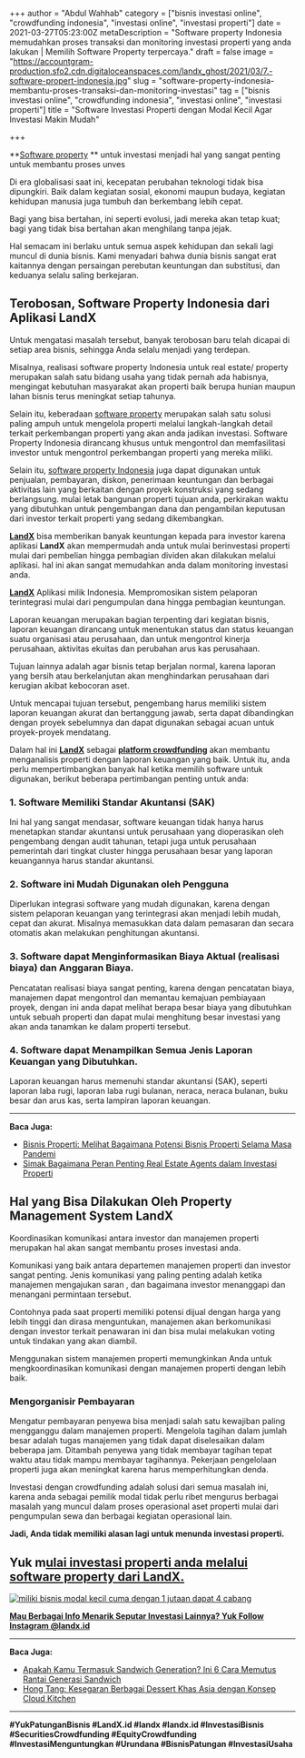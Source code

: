 +++
author = "Abdul Wahhab"
category = ["bisnis investasi online", "crowdfunding indonesia", "investasi online", "investasi properti"]
date = 2021-03-27T05:23:00Z
metaDescription = "Software property Indonesia memudahkan proses transaksi dan monitoring investasi properti yang anda lakukan | Memilih Software Property terpercaya."
draft = false
image = "https://accountgram-production.sfo2.cdn.digitaloceanspaces.com/landx_ghost/2021/03/7.-software-propert-indonesia.jpg"
slug = "software-property-indonesia-membantu-proses-transaksi-dan-monitoring-investasi"
tag = ["bisnis investasi online", "crowdfunding indonesia", "investasi online", "investasi properti"]
title = "Software Investasi Properti dengan Modal Kecil Agar Investasi Makin Mudah"

+++


**[Software property](https://landx.id/) ** untuk investasi menjadi hal yang sangat penting untuk membantu proses unves

Di era globalisasi saat ini, kecepatan perubahan teknologi tidak bisa dipungkiri. Baik dalam kegiatan sosial, ekonomi maupun budaya, kegiatan kehidupan manusia juga tumbuh dan berkembang lebih cepat.

Bagi yang bisa bertahan, ini seperti evolusi, jadi mereka akan tetap kuat; bagi yang tidak bisa bertahan akan menghilang tanpa jejak.

Hal semacam ini berlaku untuk semua aspek kehidupan dan sekali lagi muncul di dunia bisnis. Kami menyadari bahwa dunia bisnis sangat erat kaitannya dengan persaingan perebutan keuntungan  dan substitusi, dan keduanya selalu saling berkejaran.

## Terobosan,  Software Property Indonesia dari Aplikasi LandX

Untuk mengatasi masalah tersebut, banyak terobosan baru telah dicapai di setiap area bisnis, sehingga Anda selalu menjadi yang terdepan.

Misalnya, realisasi software property Indonesia untuk real estate/ property merupakan salah satu bidang usaha yang tidak pernah ada habisnya, mengingat kebutuhan masyarakat akan properti baik berupa hunian maupun lahan bisnis terus meningkat setiap tahunya.

Selain itu, keberadaan [software property](https://landx.id/) merupakan salah satu solusi paling ampuh untuk mengelola properti melalui langkah-langkah detail terkait perkembangan properti yang akan anda jadikan investasi. Software Property Indonesia dirancang khusus untuk mengontrol dan memfasilitasi investor untuk mengontrol perkembangan properti yang mereka miliki.

Selain itu, [software property Indonesia](https://landx.id/) juga dapat digunakan untuk penjualan, pembayaran, diskon, penerimaan keuntungan dan berbagai aktivitas lain yang berkaitan dengan proyek konstruksi yang sedang berlangsung. mulai letak bangunan properti tujuan anda, perkirakan waktu yang dibutuhkan untuk pengembangan dana dan pengambilan keputusan dari investor terkait properti yang sedang dikembangkan.

[**LandX**](https://landx.id/) bisa memberikan banyak keuntungan kepada para investor karena aplikasi **LandX** akan mempermudah anda untuk mulai berinvestasi properti mulai dari pembelian hingga pembagian dividen akan dilakukan melalui aplikasi. hal ini akan sangat memudahkan anda dalam monitoring investasi anda.

[**LandX**](https://landx.id/) Aplikasi milik Indonesia. Mempromosikan sistem pelaporan terintegrasi mulai dari pengumpulan dana hingga pembagian keuntungan.

Laporan keuangan merupakan bagian terpenting dari kegiatan bisnis, laporan keuangan dirancang untuk menentukan status dan status keuangan suatu organisasi atau perusahaan, dan untuk mengontrol kinerja perusahaan, aktivitas ekuitas dan perubahan arus kas perusahaan.

Tujuan lainnya adalah agar bisnis tetap berjalan normal, karena laporan yang bersih atau berkelanjutan akan menghindarkan perusahaan dari kerugian akibat kebocoran aset.

Untuk mencapai tujuan tersebut, pengembang harus memiliki sistem laporan keuangan akurat dan bertanggung jawab, serta dapat dibandingkan dengan proyek sebelumnya dan dapat digunakan sebagai acuan untuk proyek-proyek  mendatang.

Dalam hal ini [**LandX**](https://landx.id/) sebagai **[platform crowdfunding](https://landx.id/project/)** akan membantu menganalisis properti dengan laporan keuangan yang baik. Untuk itu, anda perlu mempertimbangkan banyak hal ketika memilih software untuk digunakan, berikut beberapa pertimbangan penting untuk anda:

### 1. Software  Memiliki Standar Akuntansi (SAK)

Ini hal yang sangat mendasar, software keuangan tidak hanya harus menetapkan standar akuntansi untuk perusahaan yang dioperasikan oleh pengembang dengan audit tahunan, tetapi juga untuk perusahaan pemerintah dari tingkat cluster hingga perusahaan besar yang laporan keuangannya harus standar akuntansi.

### 2. Software ini Mudah Digunakan oleh Pengguna

Diperlukan integrasi software yang mudah digunakan, karena dengan sistem pelaporan keuangan yang terintegrasi akan menjadi lebih mudah, cepat dan akurat. Misalnya memasukkan data dalam pemasaran dan secara otomatis akan melakukan penghitungan akuntansi.

### 3.  Software dapat Menginformasikan Biaya Aktual (realisasi biaya) dan Anggaran Biaya.

Pencatatan realisasi biaya sangat penting, karena dengan pencatatan biaya, manajemen dapat mengontrol dan memantau kemajuan pembiayaan proyek, dengan ini anda dapat melihat berapa besar biaya yang dibutuhkan untuk sebuah properti dan dapat mulai menghitung besar investasi yang akan anda tanamkan ke dalam properti tersebut.

### 4. Software dapat Menampilkan Semua Jenis Laporan Keuangan yang Dibutuhkan.

Laporan keuangan harus memenuhi standar akuntansi (SAK), seperti laporan laba rugi, laporan laba rugi bulanan, neraca, neraca bulanan, buku besar dan arus kas, serta lampiran laporan keuangan.

---

**Baca Juga:**

* [Bisnis Properti: Melihat Bagaimana Potensi Bisnis Properti Selama Masa Pandemi](https://landx.id/blog/potensi-bisnis-properti-di-masa-pandemi/)
* [Simak Bagaimana Peran Penting Real Estate Agents dalam Investasi Properti](https://landx.id/blog/peran-penting-real-estate-agents-dalam-investasi-properti/)

## Hal yang Bisa Dilakukan Oleh Property Management System LandX

Koordinasikan komunikasi antara investor dan manajemen properti merupakan hal akan sangat membantu proses investasi anda.

Komunikasi yang baik antara departemen manajemen properti dan investor sangat penting. Jenis komunikasi yang paling penting adalah ketika manajemen mengajukan saran , dan bagaimana investor menanggapi dan menangani permintaan tersebut.

Contohnya pada saat properti memiliki potensi dijual dengan harga yang lebih tinggi dan dirasa menguntukan, manajemen akan berkomunikasi dengan investor terkait penawaran ini dan bisa mulai melakukan voting untuk tindakan yang akan diambil.

Menggunakan sistem manajemen properti memungkinkan Anda untuk mengkoordinasikan komunikasi dengan manajemen properti dengan lebih baik.

### Mengorganisir Pembayaran

Mengatur pembayaran penyewa bisa menjadi salah satu kewajiban paling mengganggu dalam manajemen properti. Mengelola tagihan dalam jumlah besar adalah tugas manajemen yang tidak dapat diselesaikan dalam beberapa jam. Ditambah penyewa yang tidak membayar tagihan tepat waktu atau tidak mampu membayar tagihannya. Pekerjaan pengelolaan properti juga akan meningkat karena harus memperhitungkan denda.

Investasi dengan crowdfunding adalah solusi dari semua masalah ini, karena anda sebagai pemilik modal tidak perlu ribet mengurus berbagai masalah yang muncul dalam proses operasional aset properti mulai dari pengumpulan sewa dan berbagai kegiatan operasional lain.

**Jadi, Anda tidak memiliki alasan lagi untuk menunda investasi properti.**

## Yuk m[ulai investasi properti anda melalui software property dari LandX.](https://landx.id/)

[![miliki bisnis modal kecil cuma dengan 1 jutaan dapat 4 cabang ](https://accountgram-production.sfo2.cdn.digitaloceanspaces.com/landx_ghost/2021/11/jadi-owner-bisnis-hanya-1-jutaan-dengan-cuan-yang-sangat-menjanjikan.png)](https://landx.id/project/)

[**Mau Berbagai Info Menarik Seputar Investasi Lainnya? Yuk Follow Instagram @landx.id**](https://instagram.com/landx.id?utm_medium=copy_link)

---

**Baca Juga:**

* [Apakah Kamu Termasuk Sandwich Generation? Ini 6 Cara Memutus Rantai Generasi Sandwich](https://landx.id/blog/memutus-rantai-sandwich-generation/)
* [Hong Tang: Kesegaran Berbagai Dessert Khas Asia dengan Konsep Cloud Kitchen](https://landx.id/blog/hong-tang-dengan-berbagai-menu-dessert-oriental-khas-taiwan-dan-hongkong/)

---

**#YukPatunganBisnis    #LandX.id    #landx         #landx.id     #InvestasiBisnis  #SecuritiesCrowdfunding   #EquityCrowdfunding     #InvestasiMenguntungkan     #Urundana    #BisnisPatungan     #InvestasiUsaha**

